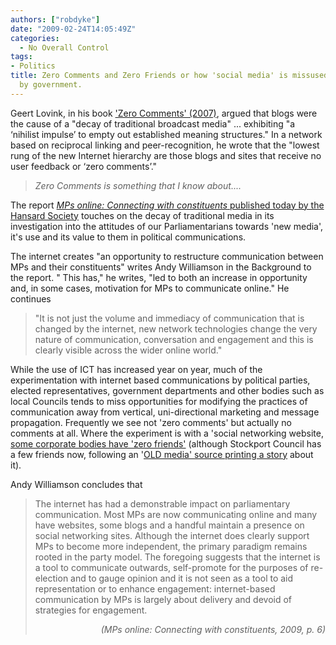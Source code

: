 ```yaml
---
authors: ["robdyke"]
date: "2009-02-24T14:05:49Z"
categories:
  - No Overall Control
tags:
- Politics
title: Zero Comments and Zero Friends or how 'social media' is missused and abused
  by government.
---
```

Geert Lovink, in his book ['Zero Comments' (2007)](http://networkcultures.org/wpmu/portal/publications/geert-lovink-publications/zero-comments/), argued that blogs were the cause of a "decay of traditional broadcast media" ... exhibiting "a ‘nihilist impulse’ to empty out established meaning structures." In a network based on reciprocal linking and peer-recognition, he wrote that the "lowest rung of the new Internet hierarchy are those blogs and sites that receive no user feedback or ‘zero comments’."

> _Zero Comments is something that I know about...._

The report [_MPs online: Connecting with constituents_ published today by the Hansard Society](http://hansardsociety.org.uk/blogs/publications/archive/2009/02/24/mps-online-connecting-with-constituents.aspx "MPs Online report") touches on the decay of traditional media in its investigation into the attitudes of our Parliamentarians towards 'new media', it's use and its value to them in political communications.

The internet creates "an opportunity to restructure communication between MPs and their constituents" writes Andy Williamson in the Background to the report. " This has," he writes, "led to both an increase in opportunity and, in some cases, motivation for MPs to communicate online." He continues

> "It is not just the volume and immediacy of communication that is changed by the internet, new network technologies change the very nature of communication, conversation and engagement and this is clearly visible across the wider online world."

While the use of ICT has increased year on year, much of the experimentation with internet based communications by political parties, elected representatives, government departments and other bodies such as local Councils tends to miss opportunities for modifying the practices of communication away from vertical, uni-directional marketing and message propagation. Frequently we see not 'zero comments' but actually no comments at all. Where the experiment is with a 'social networking website, [some corporate bodies have 'zero friends'](http://davepress.net/2009/02/23/friendless-council/ "Blog post about Stockport Council’s Facebook presence") (although Stockport Council has a few friends now, following an '[OLD media' source printing a story](http://www.manchestereveningnews.co.uk/news/s/1096000_councils_facebook_no_mates "newspaper article on 'no-mates' Stockport Council") about it).

Andy Williamson concludes that

> The internet has had a demonstrable impact on parliamentary communication. Most MPs are now communicating online and many have websites, some blogs and a handful maintain a presence on social networking sites. Although the internet does clearly support MPs to become more independent, the primary paradigm remains rooted in the party model. The foregoing suggests that the internet is a tool to communicate outwards, self-promote for the purposes of re-election and to gauge opinion and it is not seen as a tool to aid representation or to enhance engagement: internet-based communication by MPs is largely about delivery and devoid of strategies for engagement.
>
> <p align="right">
>   <em>(MPs online: Connecting with constituents, 2009, p. 6)</em>
> </p>

<p align="left">
  &nbsp;
</p>
